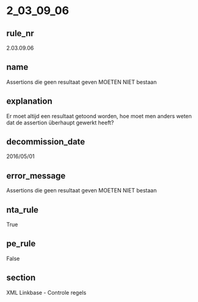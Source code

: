 # 2_03_09_06

## rule_nr
2.03.09.06

## name
Assertions die geen resultaat geven MOETEN NIET bestaan

## explanation
Er moet altijd een resultaat getoond worden, hoe moet men anders weten dat de assertion überhaupt gewerkt heeft?

## decommission_date
2016/05/01

## error_message
Assertions die geen resultaat geven MOETEN NIET bestaan

## nta_rule
True

## pe_rule
False

## section
XML Linkbase - Controle regels

